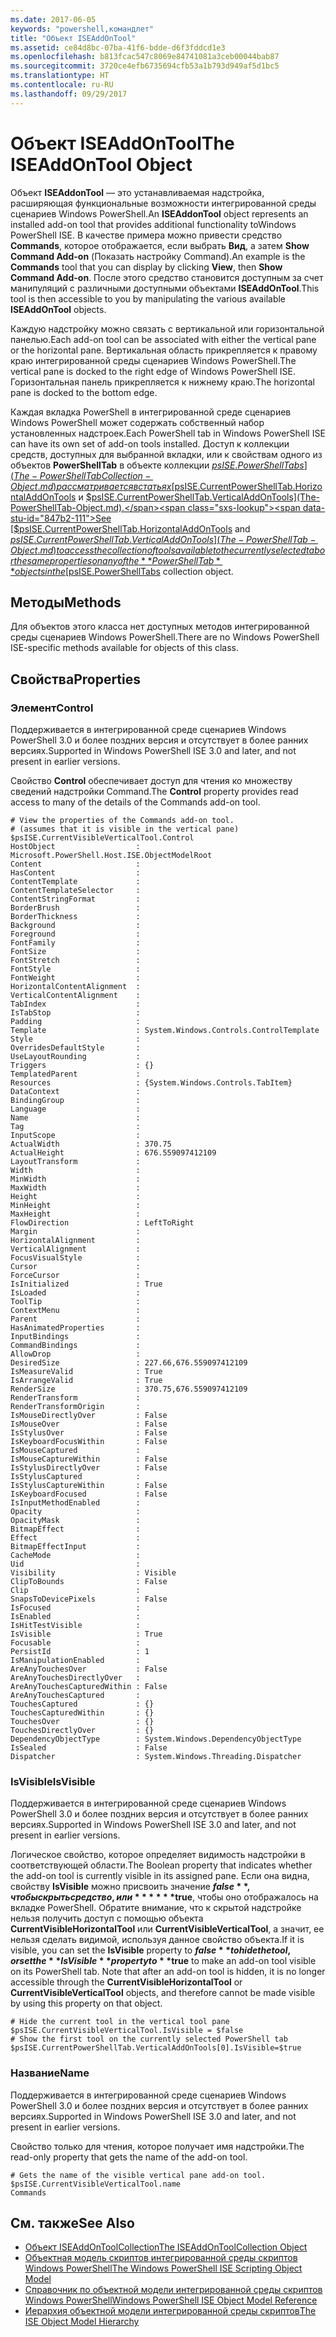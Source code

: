 ```yaml
---
ms.date: 2017-06-05
keywords: "powershell,командлет"
title: "Объект ISEAddOnTool"
ms.assetid: ce84d8bc-07ba-41f6-bdde-d6f3fddcd1e3
ms.openlocfilehash: b813fcac547c8069e84741081a3ceb00044bab87
ms.sourcegitcommit: 3720ce4efb6735694cfb53a1b793d949af5d1bc5
ms.translationtype: HT
ms.contentlocale: ru-RU
ms.lasthandoff: 09/29/2017
---
```

# <a name="the-iseaddontool-object"></a><span data-ttu-id="847b2-103">Объект ISEAddOnTool</span><span class="sxs-lookup"><span data-stu-id="847b2-103">The ISEAddOnTool Object</span></span>
  <span data-ttu-id="847b2-104">Объект **ISEAddonTool** — это устанавливаемая надстройка, расширяющая функциональные возможности интегрированной среды сценариев Windows PowerShell.</span><span class="sxs-lookup"><span data-stu-id="847b2-104">An **ISEAddonTool** object represents an installed add-on tool that provides additional functionality toWindows PowerShell ISE.</span></span> <span data-ttu-id="847b2-105">В качестве примера можно привести средство **Commands**, которое отображается, если выбрать **Вид**, а затем **Show Command Add-on** (Показать настройку Command).</span><span class="sxs-lookup"><span data-stu-id="847b2-105">An example is the **Commands** tool that you can display by clicking **View**, then **Show Command Add-on**.</span></span> <span data-ttu-id="847b2-106">После этого средство становится доступным за счет манипуляций с различными доступными объектами **ISEAddOnTool**.</span><span class="sxs-lookup"><span data-stu-id="847b2-106">This tool is then accessible to you by manipulating the various available **ISEAddOnTool** objects.</span></span>

 <span data-ttu-id="847b2-107">Каждую надстройку можно связать с вертикальной или горизонтальной панелью.</span><span class="sxs-lookup"><span data-stu-id="847b2-107">Each add-on tool can be associated with either the vertical pane or the horizontal pane.</span></span> <span data-ttu-id="847b2-108">Вертикальная область прикрепляется к правому краю интегрированной среды сценариев Windows PowerShell.</span><span class="sxs-lookup"><span data-stu-id="847b2-108">The vertical pane is docked to the right edge of Windows PowerShell ISE.</span></span> <span data-ttu-id="847b2-109">Горизонтальная панель прикрепляется к нижнему краю.</span><span class="sxs-lookup"><span data-stu-id="847b2-109">The horizontal pane is docked to the bottom edge.</span></span>

 <span data-ttu-id="847b2-110">Каждая вкладка PowerShell в интегрированной среде сценариев Windows PowerShell может содержать собственный набор установленных надстроек.</span><span class="sxs-lookup"><span data-stu-id="847b2-110">Each PowerShell tab in Windows PowerShell ISE can have its own set of add-on tools installed.</span></span> <span data-ttu-id="847b2-111">Доступ к коллекции средств, доступных для выбранной вкладки, или к свойствам одного из объектов **PowerShellTab** в объекте коллекции [$psISE.PowerShellTabs](The-PowerShellTabCollection-Object.md) рассматривается в статьях [$psISE.CurrentPowerShellTab.HorizontalAddOnTools](The-PowerShellTab-Object.md) и [$psISE.CurrentPowerShellTab.VerticalAddOnTools](The-PowerShellTab-Object.md).</span><span class="sxs-lookup"><span data-stu-id="847b2-111">See [$psISE.CurrentPowerShellTab.HorizontalAddOnTools](The-PowerShellTab-Object.md) and [$psISE.CurrentPowerShellTab.VerticalAddOnTools](The-PowerShellTab-Object.md) to access the collection of tools available to the currently selected tab or the same properties on any of the **PowerShellTab** objects in the [$psISE.PowerShellTabs](The-PowerShellTabCollection-Object.md) collection object.</span></span>

## <a name="methods"></a><span data-ttu-id="847b2-112">Методы</span><span class="sxs-lookup"><span data-stu-id="847b2-112">Methods</span></span>
 <span data-ttu-id="847b2-113">Для объектов этого класса нет доступных методов интегрированной среды сценариев Windows PowerShell.</span><span class="sxs-lookup"><span data-stu-id="847b2-113">There are no Windows PowerShell ISE-specific methods available for objects of this class.</span></span>

## <a name="properties"></a><span data-ttu-id="847b2-114">Свойства</span><span class="sxs-lookup"><span data-stu-id="847b2-114">Properties</span></span>

### <a name="control"></a><span data-ttu-id="847b2-115">Элемент</span><span class="sxs-lookup"><span data-stu-id="847b2-115">Control</span></span>
  <span data-ttu-id="847b2-116">Поддерживается в интегрированной среде сценариев Windows PowerShell 3.0 и более поздних версия и отсутствует в более ранних версиях.</span><span class="sxs-lookup"><span data-stu-id="847b2-116">Supported in Windows PowerShell ISE 3.0 and later, and not present in earlier versions.</span></span>

 <span data-ttu-id="847b2-117">Свойство **Control** обеспечивает доступ для чтения ко множеству сведений надстройки Command.</span><span class="sxs-lookup"><span data-stu-id="847b2-117">The **Control** property provides read access to many of the details of the Commands add-on tool.</span></span>

```
# View the properties of the Commands add-on tool.
# (assumes that it is visible in the vertical pane)
$psISE.CurrentVisibleVerticalTool.Control
HostObject                  : Microsoft.PowerShell.Host.ISE.ObjectModelRoot
Content                     :
HasContent                  :
ContentTemplate             :
ContentTemplateSelector     :
ContentStringFormat         :
BorderBrush                 :
BorderThickness             :
Background                  :
Foreground                  :
FontFamily                  :
FontSize                    :
FontStretch                 :
FontStyle                   :
FontWeight                  :
HorizontalContentAlignment  :
VerticalContentAlignment    :
TabIndex                    :
IsTabStop                   :
Padding                     :
Template                    : System.Windows.Controls.ControlTemplate
Style                       :
OverridesDefaultStyle       :
UseLayoutRounding           :
Triggers                    : {}
TemplatedParent             :
Resources                   : {System.Windows.Controls.TabItem}
DataContext                 :
BindingGroup                :
Language                    :
Name                        :
Tag                         :
InputScope                  :
ActualWidth                 : 370.75
ActualHeight                : 676.559097412109
LayoutTransform             :
Width                       :
MinWidth                    :
MaxWidth                    :
Height                      :
MinHeight                   :
MaxHeight                   :
FlowDirection               : LeftToRight
Margin                      :
HorizontalAlignment         :
VerticalAlignment           :
FocusVisualStyle            :
Cursor                      :
ForceCursor                 :
IsInitialized               : True
IsLoaded                    :
ToolTip                     :
ContextMenu                 :
Parent                      :
HasAnimatedProperties       :
InputBindings               :
CommandBindings             :
AllowDrop                   :
DesiredSize                 : 227.66,676.559097412109
IsMeasureValid              : True
IsArrangeValid              : True
RenderSize                  : 370.75,676.559097412109
RenderTransform             :
RenderTransformOrigin       :
IsMouseDirectlyOver         : False
IsMouseOver                 : False
IsStylusOver                : False
IsKeyboardFocusWithin       : False
IsMouseCaptured             :
IsMouseCaptureWithin        : False
IsStylusDirectlyOver        : False
IsStylusCaptured            :
IsStylusCaptureWithin       : False
IsKeyboardFocused           : False
IsInputMethodEnabled        :
Opacity                     :
OpacityMask                 :
BitmapEffect                :
Effect                      :
BitmapEffectInput           :
CacheMode                   :
Uid                         :
Visibility                  : Visible
ClipToBounds                : False
Clip                        :
SnapsToDevicePixels         : False
IsFocused                   :
IsEnabled                   :
IsHitTestVisible            :
IsVisible                   : True
Focusable                   :
PersistId                   : 1
IsManipulationEnabled       :
AreAnyTouchesOver           : False
AreAnyTouchesDirectlyOver   :
AreAnyTouchesCapturedWithin : False
AreAnyTouchesCaptured       :
TouchesCaptured             : {}
TouchesCapturedWithin       : {}
TouchesOver                 : {}
TouchesDirectlyOver         : {}
DependencyObjectType        : System.Windows.DependencyObjectType
IsSealed                    : False
Dispatcher                  : System.Windows.Threading.Dispatcher

```

### <a name="isvisible"></a><span data-ttu-id="847b2-118">IsVisible</span><span class="sxs-lookup"><span data-stu-id="847b2-118">IsVisible</span></span>
  <span data-ttu-id="847b2-119">Поддерживается в интегрированной среде сценариев Windows PowerShell 3.0 и более поздних версия и отсутствует в более ранних версиях.</span><span class="sxs-lookup"><span data-stu-id="847b2-119">Supported in Windows PowerShell ISE 3.0 and later, and not present in earlier versions.</span></span>

 <span data-ttu-id="847b2-120">Логическое свойство, которое определяет видимость надстройки в соответствующей области.</span><span class="sxs-lookup"><span data-stu-id="847b2-120">The Boolean property that indicates whether the add-on tool is currently visible in its assigned pane.</span></span> <span data-ttu-id="847b2-121">Если она видна, свойству **IsVisible** можно присвоить значение **$false**, чтобы скрыть средство, или ******$true**, чтобы оно отображалось на вкладке PowerShell. Обратите внимание, что к скрытой надстройке нельзя получить доступ с помощью объекта **CurrentVisibleHorizontalTool** или **CurrentVisibleVerticalTool**, а значит, ее нельзя сделать видимой, используя данное свойство объекта.</span><span class="sxs-lookup"><span data-stu-id="847b2-121">If it is visible, you can set the **IsVisible** property to **$false** to hide the tool, or set the **IsVisible** property to **$true** to make an add-on tool visible on its PowerShell tab. Note that after an add-on tool is hidden, it is no longer accessible through the **CurrentVisibleHorizontalTool** or **CurrentVisibleVerticalTool** objects, and therefore cannot be made visible by using this property on that object.</span></span>

```
# Hide the current tool in the vertical tool pane
$psISE.CurrentVisibleVerticalTool.IsVisible = $false
# Show the first tool on the currently selected PowerShell tab
$psISE.CurrentPowerShellTab.VerticalAddOnTools[0].IsVisible=$true

```

### <a name="name"></a><span data-ttu-id="847b2-122">Название</span><span class="sxs-lookup"><span data-stu-id="847b2-122">Name</span></span>
  <span data-ttu-id="847b2-123">Поддерживается в интегрированной среде сценариев Windows PowerShell 3.0 и более поздних версия и отсутствует в более ранних версиях.</span><span class="sxs-lookup"><span data-stu-id="847b2-123">Supported in Windows PowerShell ISE 3.0 and later, and not present in earlier versions.</span></span>

 <span data-ttu-id="847b2-124">Свойство только для чтения, которое получает имя надстройки.</span><span class="sxs-lookup"><span data-stu-id="847b2-124">The read-only property that gets the name of the add-on tool.</span></span>

```
# Gets the name of the visible vertical pane add-on tool.
$psISE.CurrentVisibleVerticalTool.name
Commands

```

## <a name="see-also"></a><span data-ttu-id="847b2-125">См. также</span><span class="sxs-lookup"><span data-stu-id="847b2-125">See Also</span></span>
- [<span data-ttu-id="847b2-126">Объект ISEAddOnToolCollection</span><span class="sxs-lookup"><span data-stu-id="847b2-126">The ISEAddOnToolCollection Object</span></span>](The-ISEAddOnToolCollection-Object.md)
- [<span data-ttu-id="847b2-127">Объектная модель скриптов интегрированной среды скриптов Windows PowerShell</span><span class="sxs-lookup"><span data-stu-id="847b2-127">The Windows PowerShell ISE Scripting Object Model</span></span>](The-Windows-PowerShell-ISE-Scripting-Object-Model.md)
- [<span data-ttu-id="847b2-128">Справочник по объектной модели интегрированной среды скриптов Windows PowerShell</span><span class="sxs-lookup"><span data-stu-id="847b2-128">Windows PowerShell ISE Object Model Reference</span></span>](Windows-PowerShell-ISE-Object-Model-Reference.md)
- [<span data-ttu-id="847b2-129">Иерархия объектной модели интегрированной среды скриптов</span><span class="sxs-lookup"><span data-stu-id="847b2-129">The ISE Object Model Hierarchy</span></span>](The-ISE-Object-Model-Hierarchy.md)

